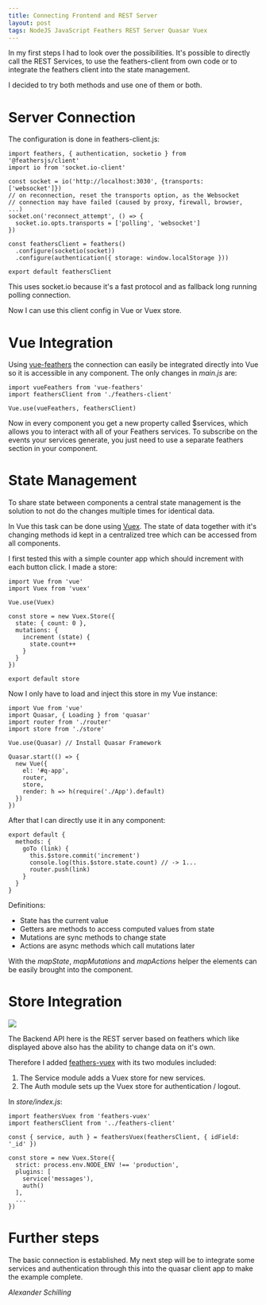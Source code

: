 ```yaml
---
title: Connecting Frontend and REST Server
layout: post
tags: NodeJS JavaScript Feathers REST Server Quasar Vuex
---
```


In my first steps I had to look over the possibilities. It's possible to directly call the REST Services, to use the feathers-client from own code or to integrate
the feathers client into the state management.

I decided to try both methods and use one of them or both.

# Server Connection

The configuration is done in feathers-client.js:

    import feathers, { authentication, socketio } from '@feathersjs/client'
    import io from 'socket.io-client'

    const socket = io('http://localhost:3030', {transports: ['websocket']})
    // on reconnection, reset the transports option, as the Websocket
    // connection may have failed (caused by proxy, firewall, browser, ...)
    socket.on('reconnect_attempt', () => {
      socket.io.opts.transports = ['polling', 'websocket']
    })

    const feathersClient = feathers()
      .configure(socketio(socket))
      .configure(authentication({ storage: window.localStorage }))

    export default feathersClient

This uses socket.io because it's a fast protocol and as fallback long running polling connection.

Now I can use this client config in Vue or Vuex store.

# Vue Integration

Using [vue-feathers](https://github.com/sunabozu/vue-feathers) the connection can easily be integrated directly into Vue so it is accessible in any component. The only changes in _main.js_ are:

    import vueFeathers from 'vue-feathers'
    import feathersClient from './feathers-client'

    Vue.use(vueFeathers, feathersClient)

Now in every component you get a new property called $services, which allows you to interact with all of your Feathers services. To subscribe on the events your services generate, you just need to use a separate feathers section in your component.

# State Management

To share state between components a central state management is the solution to
not do the changes multiple times for identical data.

In Vue this task can be done using [Vuex](https://vuex.vuejs.org/en/). The state of data together with it's changing methods id kept in a centralized tree which can be accessed from all components.

I first tested this with a simple counter app which should increment with each button click. I made a store:

    import Vue from 'vue'
    import Vuex from 'vuex'

    Vue.use(Vuex)

    const store = new Vuex.Store({
      state: { count: 0 },
      mutations: {
        increment (state) {
          state.count++
        }
      }
    })

    export default store

Now I only have to load and inject this store in my Vue instance:

    import Vue from 'vue'
    import Quasar, { Loading } from 'quasar'
    import router from './router'
    import store from './store'

    Vue.use(Quasar) // Install Quasar Framework

    Quasar.start(() => {
      new Vue({
        el: '#q-app',
        router,
        store,
        render: h => h(require('./App').default)
      })
    })

After that I can directly use it in any component:

    export default {
      methods: {
        goTo (link) {
          this.$store.commit('increment')
          console.log(this.$store.state.count) // -> 1...
          router.push(link)
        }
      }
    }

Definitions:
- State has the current value
- Getters are methods to access computed values from state
- Mutations are sync methods to change state
- Actions are async methods which call mutations later

With the _mapState_, _mapMutations_ and _mapActions_ helper the elements can be easily brought into the component.

# Store Integration

<img src="https://vuex.vuejs.org/en/images/vuex.png" class="img-responsive center-block" />

The Backend API here is the REST server based on feathers which like displayed above also has the ability to change data on it's own.

Therefore I added [feathers-vuex](https://github.com/feathers-plus/feathers-vuex)
with its two modules included:

1. The Service module adds a Vuex store for new services.
2. The Auth module sets up the Vuex store for authentication / logout.

In _store/index.js_:

    import feathersVuex from 'feathers-vuex'
    import feathersClient from '../feathers-client'

    const { service, auth } = feathersVuex(feathersClient, { idField: '_id' })

    const store = new Vuex.Store({
      strict: process.env.NODE_ENV !== 'production',
      plugins: [
        service('messages'),
        auth()
      ],
      ...
    })
    
# Further steps

The basic connection is established. My next step will be to integrate some services and authentication through this into the quasar client app to make the example complete.

_Alexander Schilling_
